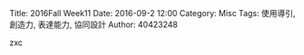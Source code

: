 Title: 2016Fall Week11
Date: 2016-09-2 12:00
Category: Misc
Tags: 使用導引, 創造力, 表達能力, 協同設計
Author: 40423248

zxc

